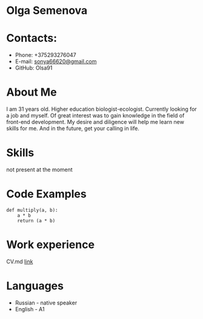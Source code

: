 # Olga Semenova
# Contacts:
- Phone: +375293276047
- E-mail: sonya66620@gmail.com
- GitHub: Olsa91 
# About Me
I am 31 years old. Higher education biologist-ecologist. Currently looking for a job and myself. Of great interest was to gain knowledge in the field of front-end development. My desire and diligence will help me learn new skills for me. And in the future, get your calling in life.
# Skills
not present at the moment
# Code Examples
```
def multiply(a, b):
    a * b
    return (a * b)
```
# Work experience
CV.md [link](https://github.com/Olsa91/rsschool-cv/blob/gh-pages/cv.md)
# Languages
- Russian - native speaker
- English - A1